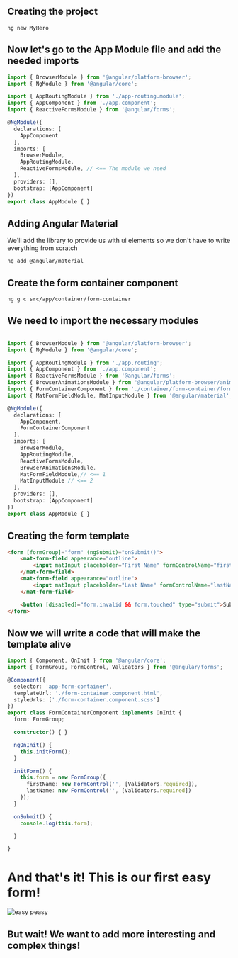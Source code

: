 ##  Creating the project

``` shell
ng new MyHero
```

## Now let's go to the App Module file and add the needed imports

``` typescript
import { BrowserModule } from '@angular/platform-browser';
import { NgModule } from '@angular/core';

import { AppRoutingModule } from './app-routing.module';
import { AppComponent } from './app.component';
import { ReactiveFormsModule } from '@angular/forms';

@NgModule({
  declarations: [
    AppComponent
  ],
  imports: [
    BrowserModule,
    AppRoutingModule,
    ReactiveFormsModule, // <== The module we need
  ],
  providers: [],
  bootstrap: [AppComponent]
})
export class AppModule { }

```

## Adding Angular Material

We'll add the library to provide us with ui elements so we don't have to write everything from scratch

``` shell
ng add @angular/material
```

## Create the form container component

``` shell
ng g c src/app/container/form-container
```

## We need to import the necessary modules

``` typescript

import { BrowserModule } from '@angular/platform-browser';
import { NgModule } from '@angular/core';

import { AppRoutingModule } from './app.routing';
import { AppComponent } from './app.component';
import { ReactiveFormsModule } from '@angular/forms';
import { BrowserAnimationsModule } from '@angular/platform-browser/animations';
import { FormContainerComponent } from './container/form-container/form-container.component';
import { MatFormFieldModule, MatInputModule } from '@angular/material'; // <== The imports

@NgModule({
  declarations: [
    AppComponent,
    FormContainerComponent
  ],
  imports: [
    BrowserModule,
    AppRoutingModule,
    ReactiveFormsModule,
    BrowserAnimationsModule,
    MatFormFieldModule,// <== 1
    MatInputModule // <== 2
  ],
  providers: [],
  bootstrap: [AppComponent]
})
export class AppModule { }

```

## Creating the form template

``` html
<form [formGroup]="form" (ngSubmit)="onSubmit()">
    <mat-form-field appearance="outline">
        <input matInput placeholder="First Name" formControlName="firstName" />
    </mat-form-field>
    <mat-form-field appearance="outline">
        <input matInput placeholder="Last Name" formControlName="lastName" />
    </mat-form-field>

    <button [disabled]="form.invalid && form.touched" type="submit">Submit</button>
</form>
```

## Now we will write a code that will make the template alive

``` typescript
import { Component, OnInit } from '@angular/core';
import { FormGroup, FormControl, Validators } from '@angular/forms';

@Component({
  selector: 'app-form-container',
  templateUrl: './form-container.component.html',
  styleUrls: ['./form-container.component.scss']
})
export class FormContainerComponent implements OnInit {
  form: FormGroup;

  constructor() { }

  ngOnInit() {
    this.initForm();
  }

  initForm() {
    this.form = new FormGroup({
      firstName: new FormControl('', [Validators.required]),
      lastName: new FormControl('', [Validators.required])
    });
  }

  onSubmit() {
    console.log(this.form);

  }

}

```

# And that's it! This is our first easy form!

![easy peasy](https://media2.giphy.com/media/3o7btNa0RUYa5E7iiQ/giphy.gif?cid=790b76115ce33e5b32bf1218e530f1c0c69cbdb5a9b2f23e&rid=giphy.gif)

## But wait! We want to add more interesting and complex things!


